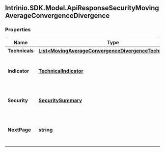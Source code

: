## Intrinio.SDK.Model.ApiResponseSecurityMovingAverageConvergenceDivergence
### Properties

Name | Type | Description | Notes
------------ | ------------- | ------------- | -------------
**Technicals** | [**List&lt;MovingAverageConvergenceDivergenceTechnicalValue&gt;**](MovingAverageConvergenceDivergenceTechnicalValue.md) |  | [optional] 
**Indicator** | [**TechnicalIndicator**](TechnicalIndicator.md) | The name and symbol of the technical indicator | [optional] 
**Security** | [**SecuritySummary**](SecuritySummary.md) | The Security of the Stock Price | [optional] 
**NextPage** | **string** | The token required to request the next page of the data | [optional] 

